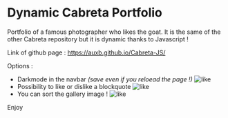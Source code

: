 # Dynamic Cabreta Portfolio

Portfolio of a famous photographer who likes the goat. It is the same of the other Cabreta repository but it is dynamic thanks to Javascript ! 

Link of github page : https://auxb.github.io/Cabreta-JS/

Options :
- Darkmode in the navbar *(save even if you reloead the page !)*
![like](https://i.imgur.com/LSuscnz.png)
- Possibility to like or dislike a blockquote
![like](https://i.imgur.com/I0WQvuc.png)
- You can sort the gallery image !
![like](https://i.imgur.com/4esCJuZ.png)

Enjoy
